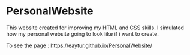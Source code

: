 # PersonalWebsite
This website created for improving my HTML and CSS skills. I simulated how my personal website going to look like if i want to create.

 To see the page : https://eaytur.github.io/PersonalWebsite/ 
